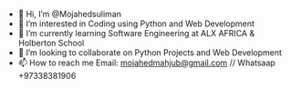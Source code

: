 - 👋 Hi, I’m @Mojahedsuliman
- 👀 I’m interested in Coding using Python and Web Development
- 🌱 I’m currently learning Software Engineering at ALX AFRICA & Holberton School 
- 💞️ I’m looking to collaborate on Python Projects and Web Development
- 📫 How to reach me Email: mojahedmahjub@gmail.com // Whatsaap +97338381906

<!---
Mojahedsuliman/Mojahedsuliman is a ✨ special ✨ repository because its `README.md` (this file) appears on your GitHub profile.
You can click the Preview link to take a look at your changes.
--->
